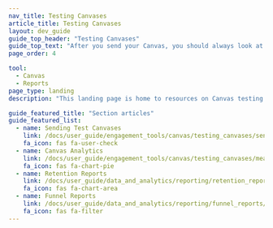 ```yaml
---
nav_title: Testing Canvases
article_title: Testing Canvases
layout: dev_guide
guide_top_header: "Testing Canvases"
guide_top_text: "After you send your Canvas, you should always look at the results to ensure your Canvas went well and will affect your future messaging positively.<br><br> Here, you'll find resources on Canvas analytics and other reports to help you measure the effectiveness of your messaging for your users."
page_order: 4

tool: 
  - Canvas
  - Reports
page_type: landing
description: "This landing page is home to resources on Canvas testing including articles on sending test Canvases, Canvas analytics, retention reports, and funnel reports."

guide_featured_title: "Section articles"
guide_featured_list:
  - name: Sending Test Canvases
    link: /docs/user_guide/engagement_tools/canvas/testing_canvases/sending_test_canvases/
    fa_icon: fas fa-user-check
  - name: Canvas Analytics
    link: /docs/user_guide/engagement_tools/canvas/testing_canvases/measuring_and_testing_with_canvas_analytics/
    fa_icon: fas fa-chart-pie
  - name: Retention Reports
    link: /docs/user_guide/data_and_analytics/reporting/retention_reports/
    fa_icon: fas fa-chart-area
  - name: Funnel Reports
    link: /docs/user_guide/data_and_analytics/reporting/funnel_reports/
    fa_icon: fas fa-filter
---
```

